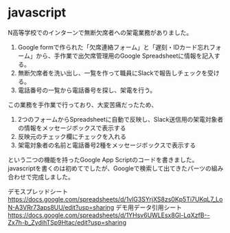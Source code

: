 # javascript
N高等学校でのインターンで無断欠席者への架電業務がありました。

1. Google formで作られた「欠席連絡フォーム」と「遅刻・IDカード忘れフォーム」から、手作業で出欠席管理用のGoogle Spreadsheetに情報を記入する。 
2. 無断欠席者を洗い出し、一覧を作って職員にSlackで報告しチェックを受ける。
3. 電話番号の一覧から電話番号を探し、架電を行う。

この業務を手作業で行っており、大変苦痛だったため、

1. 2つのフォームからSpreadsheetに自動で反映し、Slack送信用の架電対象者の情報をメッセージボックスで表示する
2. 反映元のチェック欄にチェックを入れる
3. 架電対象者の名前と電話番号2種をメッセージボックスで表示する

という二つの機能を持ったGoogle App Scriptのコードを書きました。
javascriptを書くのは初めてでしたが、Googleで検索して出てきたパーツの組み合わせで完成しました。

デモスプレッドシート
https://docs.google.com/spreadsheets/d/1vlG3SYrjXS8zs0Kp5Ti7UKqL7_LoN-A3VRr73aps8UU/edit?usp=sharing
デモ用データ引用シート
https://docs.google.com/spreadsheets/d/1YHsv6UWLEsx8Gl-LqXzfB--Zx7h-b_ZydihTSp9Htac/edit?usp=sharing
